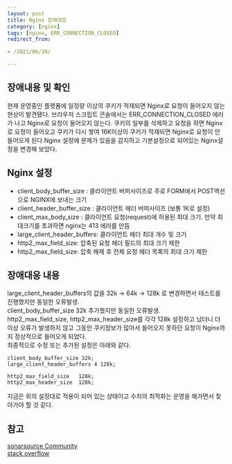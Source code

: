 ```yaml
---
layout: post 
title: Nginx 장애대응
category: [nginx]
tags: [nginx, ERR_CONNECTION_CLOSED]
redirect_from:

- /2021/06/30/

---
```


## 장애내용 및 확인  
현재 운영중인 플랫폼에 일정량 이상의 쿠키가 적재되면 Nginx로 요청이 들어오지 않는 현상이 발견됐다. 브라우저 스크립트 콘솔에서는 ERR_CONNECTION_CLOSED 에러가 나고 Nginx로 요청이 들어오지 않는다. 쿠키의 일부를 삭제하고 요청을 하면 Nginx로 요청이 들어오고 쿠키가 다시 쌓여 16K이상의 쿠키가 적재되면 Nginx로 요청이 안들어오게 된다.Nginx 설정에 문제가 있음을 감지하고 기본설정으로 되어있는 Nginx설정을 변경해 보았다.  

## Nginx 설정
- client_body_buffer_size : 클라이언트 버퍼사이즈로 주로 FORM에서 POST액션으로 NGINX에 보내는 크기  
- client_header_buffer_size : 클라이언트 헤더 버퍼사이즈 (보통 1K로 설정)  
- client_max_body_size : 클라이언트 요청(request)에 허용된 최대 크기. 만약 최대크기를 초과하면 nginx는 413 에러를 만듬  
- large_client_header_buffers: 클라이언트 헤더 최대 개수 및 크기  
- http2_max_field_size: 압축된 요청 헤더 필드의 최대 크기 제한  
- http2_max_field_size: 압축 해제 후 전체 요청 헤더 목록의 최대 크기 제한  

##  장애대응 내용
large_client_header_buffers의 값을 32k -> 64k -> 128k 로 변경하면서 테스트를 진행했지만 동일한 오류발생.  
client_body_buffer_size 32k 추가했지만 동일한 오류발생.  
http2_max_field_size, http2_max_header_size를 각각 128k 설정하고 났더니 더이상 오류가 발생하지 않고 그동안 쿠키정보가 많아서 들어오지 못하던 요청이 Nginx까지 정상적으로 들어오게 되었다.  
최종적으로 수정 또는 추가된 설정은 아래와 같다.  
```shell  
client_body_buffer_size 32k;
large_client_header_buffers 4 128k;

http2_max_field_size   128k;
http2_max_header_size  128k;  
```  
지금은 위의 설정대로 적용이 되어 있는 상태이고 수치의 최적화는 운영을 해가면서 찾아가야 할 것 같다.  

## 참고  
[sonarsource Community](https://community.sonarsource.com/t/sonarqube-measures-use-http-get-but-parameters-too-large-and-my-nginx-only-close-the-connectio-without-any-message/27301)  
[stack overflow](https://stackoverflow.com/questions/43835963/neterr-connection-closed-on-remote-server-when-there-are-more-than-7-sub-docum)

